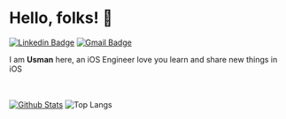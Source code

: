 # Hello, folks! 👋

[![Linkedin Badge](https://img.shields.io/badge/-muhammadusman-blue?style=flat-square&logo=Linkedin&logoColor=white&link=https://www.linkedin.com/in/muhammad-usman-852413ba/)](https://www.linkedin.com/in/muhammad-usman-852413ba/)
[![Gmail Badge](https://img.shields.io/badge/-usmans1020@gmail.com-c14438?style=flat-square&logo=Gmail&logoColor=white&link=mailto:usmans1020@gmail.com)](mailto:usmans1020@gmail.com)

I am **Usman** here, an iOS Engineer love you learn and share new things in iOS

<br /><br />
[![Github Stats](https://github-readme-stats.vercel.app/api?username=usman-pucit&show_icons=true&title_color=fff&icon_color=e94560&text_color=17b794&bg_color=1a1a2e)](https://github.com/usman-pucit/usman-pucit)
![Top Langs](https://github-readme-stats.vercel.app/api/top-langs/?username=usman-pucit&hide=html&hide_title=true&hide_border=true&layout=compact&langs_count=7&exclude_repo=comp426)
<br /><br />
